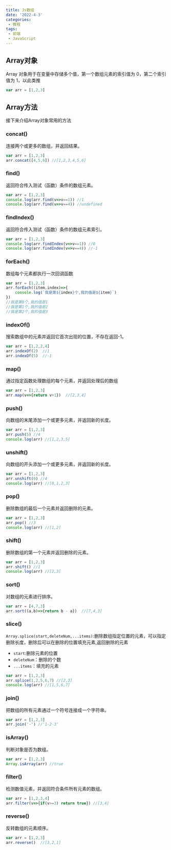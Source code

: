 ```yaml
---
title: Js数组
date: '2022-4-3'
categories:
 - 教程
tags:
 - 前端
 - JavaScript
---
```


## Array对象
Array 对象用于在变量中存储多个值，第一个数组元素的索引值为 0，第二个索引值为 1，以此类推
```js
var arr = [1,2,3]
```

## Array方法
接下来介绍Array对象常用的方法
### concat()
连接两个或更多的数组，并返回结果。
```js
var arr = [1,2,3]
arr.concat([4,5,6]) //[1,2,3,4,5,6]
```

### find()
返回符合传入测试（函数）条件的数组元素。
```js
var arr = [1,2,3]
console.log(arr.find(v=>v==1)) //1
console.log(arr.find(v=>v==4)) //undefined
```

### findIndex()
返回符合传入测试（函数）条件的数组元素索引。
```js
var arr = [1,2,3]
console.log(arr.findIndex(v=>v==1)) //0
console.log(arr.findIndex(v=>v==4)) //-1
```

### forEach()
数组每个元素都执行一次回调函数
```js
var arr = [1,2,3]
arr.forEach((item,index)=>{
    console.log(`我是第${index}个,我的值是${item}`)
})
//我是第0个,我的值是1
//我是第1个,我的值是2
//我是第2个,我的值是3
```

### indexOf()
搜索数组中的元素并返回它首次出现的位置，不存在返回-1。
```js
var arr = [1,2,2,4]
arr.indexOf(2)  //1
arr.indexOf(5)  //-1
```

### map()
通过指定函数处理数组的每个元素，并返回处理后的数组
```js
var arr = [1,2,3]
arr.map(v=>{return v+1})  //[2,3,4]
```

### push()
向数组的末尾添加一个或更多元素，并返回新的长度。
```js
var arr = [1,2,3]
arr.push(5) //4
console.log(arr) //[1,2,3,5]
```

### unshift()
向数组的开头添加一个或更多元素，并返回新的长度。
```js
var arr = [1,2,3]
arr.unshift(0) //4
console.log(arr) //[0,1,2,3]
```

### pop()
删除数组的最后一个元素并返回删除的元素。
```js
var arr = [1,2,3]
arr.pop() //3
console.log(arr) //[1,2]
```

### shift()
删除数组的第一个元素并返回删除的元素。
```js
var arr = [1,2,3]
arr.shift() //1
console.log(arr) //[2,3]
```

### sort()
对数组的元素进行排序。
```js
var arr = [4,7,3]
arr.sort((a,b)=>{return b - a})  //[7,4,3]
```

### slice()
`Array.splice(start,deleteNum,...items)`:删除数组指定位置的元素，可以指定删除长度，删除后可以在删除的位置填充元素,返回删除的元素
- `start`:删除元素的位置
- `deleteNum`：删除的个数
- `...items`：填充的元素
```js
var arr = [1,2,3]
arr.splice(1,2,5,6,7) //[2,3]
console.log(arr) //[1,5,6,7]
```

### join()
把数组的所有元素通过一个符号连接成一个字符串。
```js
var arr = [1,2,3]
arr.join('-') //'1-2-3'
```

### isArray()
判断对象是否为数组。
```js
var arr = [1,2,3]
Array.isArray(arr) //true
```

### filter()
检测数值元素，并返回符合条件所有元素的数组。
```js
var arr = [1,2,3,4]
arr.filter(v=>{if(v>=3) return true}) //[3,4]
```

### reverse()
反转数组的元素顺序。
```js
var arr = [1,2,3]
arr.reverse()  //[3,2,1]
```